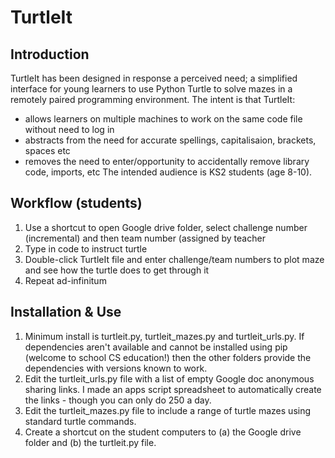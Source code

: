 # TurtleIt

## Introduction
TurtleIt has been designed in response a perceived need; a simplified interface for young learners to use Python Turtle to solve mazes in a remotely paired programming environment. The intent is that TurtleIt:
- allows learners on multiple machines to work on the same code file without need to log in
- abstracts from the need for accurate spellings, capitalisaion, brackets, spaces etc
- removes the need to enter/opportunity to accidentally remove library code, imports, etc
The intended audience is KS2 students (age 8-10).

## Workflow (students)
1. Use a shortcut to open Google drive folder, select challenge number (incremental) and then team number (assigned by teacher
2. Type in code to instruct turtle
3. Double-click TurtleIt file and enter challenge/team numbers to plot maze and see how the turtle does to get through it
4. Repeat ad-infinitum

## Installation & Use
1. Minimum install is turtleit.py, turtleit_mazes.py and turtleit_urls.py. If dependencies aren't available and cannot be installed using pip (welcome to school CS education!) then the other folders provide the dependencies with versions known to work. 
2. Edit the turtleit_urls.py file with a list of empty Google doc anonymous sharing links. I made an apps script spreadsheet to automatically create the links - though you can only do 250 a day.
3. Edit the turtleit_mazes.py file to include a range of turtle mazes using standard turtle commands. 
4. Create a shortcut on the student computers to (a) the Google drive folder and (b) the turtleit.py file.
